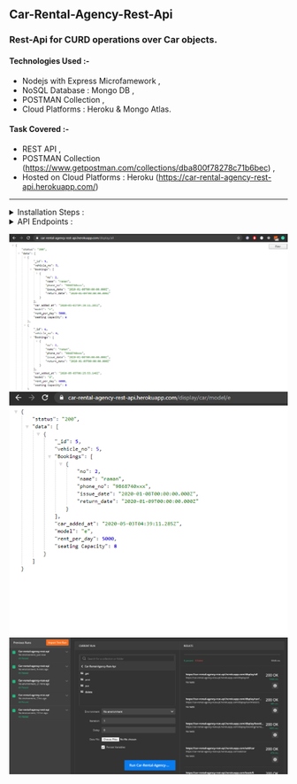 
## Car-Rental-Agency-Rest-Api

### Rest-Api for CURD operations over Car objects.

#### Technologies Used  :- 

* Nodejs with Express Microfamework ,
* NoSQL Database : Mongo DB ,
* POSTMAN Collection ,
* Cloud Platforms : Heroku &  Mongo Atlas.

#### Task Covered :- 

* REST API ,
* POSTMAN Collection (https://www.getpostman.com/collections/dba800f78278c71b6bec) ,
* Hosted on Cloud Platforms : Heroku (https://car-rental-agency-rest-api.herokuapp.com/)


<hr />      

<details><summary>Installation Steps :</summary><br>

### REST-API :

1. Initialize a Node Application with ***package.json***

```bash
npm init --yes
```

2. Install Express

```bash
npm i express 
```
4. Create a server file

```node
//index.js
const express =  require('express');
const app = express();

app.get('/', (req ,res) => {

    res.send('hello world')
});

app.listen(3000, () =>  console.log('listening on port 3000'));
```

3. To start the node application

```bash
node index.js
```

4. To ease the development process install nodemon(node-monitor)
Nodemon is a utility that will monitor for any changes in your source and automatically restart your server.

```bash
npm i -g nodemon
```

5. To start the node application w/ Nodemon

```bash
nodemon index.js
#or
#export PORT=5000 && nodemon index.js
```
5. To start the node application 

```bash
npm run
```

<hr />

### Mongo-db :

1. Install Body-parser // helps to parse json b/w clients and servers

```bash
npm install body-parser
```

2. Install Mongo-db :

```bash
npm install mongodb
```

3. Install path module :

```bash
npm install path
```

</details>
<details><summary>API Endpoints :</summary><br>

### API Endpoints :

#### Path 1.  :- Display all Car & there Bookings :
    [GET] (https://car-rental-agency-rest-api.herokuapp.com/display/all)
    or
    [GET] (http://localhost:3000/display/all)
o/p :
```json
{ 
    "status": "200",
    "data": [
        {
            "_id": 5,
            "vehicle_no": 5,
            "Bookings": [
                            {
                                "no": 2,
                                "name": "raman",
                                "phone_no": "9868740xxx",
                                "issue_date": "2020-01-08T00:00:00.000Z",
                                "return_date": "2020-01-09T00:00:00.000Z"
                            }
                        ],
            "car_added_at": "2020-05-03T04:39:11.285Z",
            "model": "e",
            "rent_per_day": 5000,
            "seating Capacity": 8
        } 
    ]
}
```

#### Path 2.  :- Search for all Cars & there Bookings b/ any {car/property/value}  or {booking/property/value} :

    [GET] (https://car-rental-agency-rest-api.herokuapp.com/display/car/model/e)
    or
    [GET] (http://localhost:3000/display/car/model/e)
o/p :
```json
    {
    "status": "200",
    "data": [
        {
            "_id": 5,
            "vehicle_no": 5,
            "Bookings": [],
            "car_added_at": "2020-05-03T04:39:11.285Z",
            "model": "e",
            "rent_per_day": 5000,
            "seating Capacity": 8
        }
    ]
}
```
#### Path 3.  :- Add new Cars :

    [POST] (https://car-rental-agency-rest-api.herokuapp.com/display/car/model/e)
    or
    [POST] (http://localhost:3000/display/car/model/e)
REQ BODY :
```json
{ 
	"_id" : 5,
	"vehicle_no" :	5 ,
	"model" : "e" ,
	"seating Capacity": 8 ,
	"rent_per_day" : 5000 , 
	"Bookings" : []
}
```
o/p :
```json
    {
    "status": "200",
    "data": [
        {
            "_id": 5,
            "vehicle_no": 5,
            "Bookings": [],
            "car_added_at": "2020-05-03T04:39:11.285Z",
            "model": "e",
            "rent_per_day": 5000,
            "seating Capacity": 8
        }
    ]
}
```
#### Path 4.  :- Book a Car :
    [PUT] (http://localhost:3000/book/4)
    or 
    [PUT] (https://car-rental-agency-rest-api.herokuapp.com/book/6)
REQ BODY :
```json
{
	"no": 2,
	"name": "raman",
	"phone_no": "9868740xxx",
	"issue_date": "Jan 8, 2020Z",
	"return_date": "Jan 9, 2020Z"
}
```

#### Path 5. Update a Car

    [PUT] (https://car-rental-agency-rest-api.herokuapp.com/update/car/1)
    or
    [PUT] (http://localhost:3000/update/car/1)
REQ BODY :
```json
{ 
	"seating Capacity": 10 ,
	"rent_per_day" : 2000  
}
```

#### Path 6. Delete a Car if NO BOOKING

    [DELETE] (https://car-rental-agency-rest-api.herokuapp.com/delete/car/5)
    or
    [DELETE] (http://localhost:3000/delete/car/5)

</details>


![display_all](screenshots/display_all.png "display_all")
![displayWf](screenshots/displayWf.png "displayWf")
![POSTMAN](screenshots/POSTMAN.png "POSTMAN")
